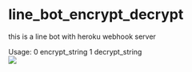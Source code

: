 # line_bot_encrypt_decrypt
this is a line bot with heroku webhook server

Usage:  0 encrypt_string 1 decrypt_string                                                                               
                                                                               ![](https://i.imgur.com/BsY2rrY.png)
